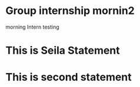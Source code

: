 Group internship mornin2
===================

morning Intern testing

# This is Seila Statement

# This is second statement
